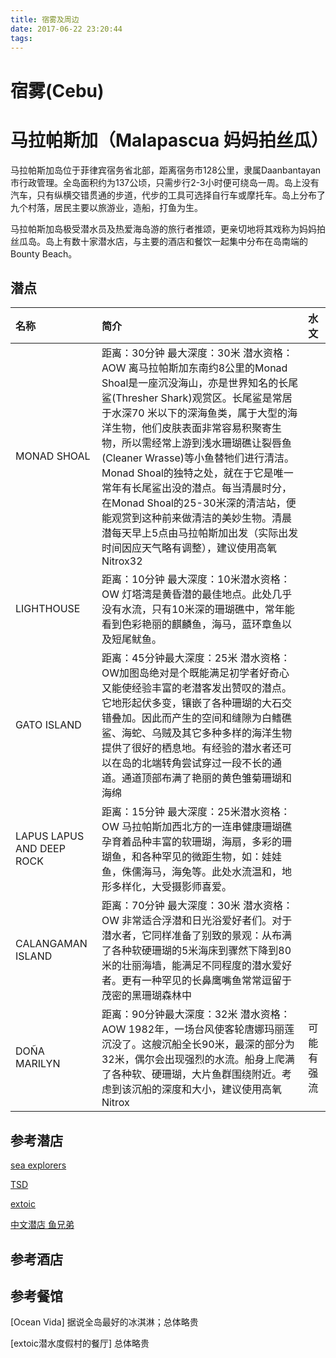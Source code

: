 ```yaml
---
title: 宿雾及周边
date: 2017-06-22 23:20:44
tags:
---
```


# 宿雾(Cebu)

#  马拉帕斯加（Malapascua 妈妈拍丝瓜）
马拉帕斯加岛位于菲律宾宿务省北部，距离宿务市128公里，隶属Daanbantayan市行政管理。全岛面积约为137公顷，只需步行2-3小时便可绕岛一周。岛上没有汽车，只有纵横交错贯通的步道，代步的工具可选择自行车或摩托车。岛上分布了九个村落，居民主要以旅游业，造船，打鱼为生。

马拉帕斯加岛极受潜水员及热爱海岛游的旅行者推颂，更亲切地将其戏称为妈妈拍丝瓜岛。岛上有数十家潜水店，与主要的酒店和餐饮一起集中分布在岛南端的Bounty Beach。

## 潜点

|名称|简介|水文|
|:-----------|:------------|:-------------|
|MONAD SHOAL|距离：30分钟 最大深度：30米 潜水资格：AOW 离马拉帕斯加东南约8公里的Monad Shoal是一座沉没海山，亦是世界知名的长尾鲨(Thresher Shark)观赏区。长尾鲨是常居于水深70 米以下的深海鱼类，属于大型的海洋生物，他们皮肤表面非常容易积聚寄生物，所以需经常上游到浅水珊瑚礁让裂唇鱼(Cleaner Wrasse)等小鱼替牠们进行清洁。Monad Shoal的独特之处，就在于它是唯一常年有长尾鲨出没的潜点。每当清晨时分，在Monad Shoal的25-30米深的清洁站，便能观赏到这种前来做清洁的美妙生物。清晨潜每天早上5点由马拉帕斯加出发（实际出发时间因应天气略有调整），建议使用高氧Nitrox32 ||
| LIGHTHOUSE |距离：10分钟 最大深度：10米潜水资格：OW 灯塔湾是黄昏潜的最佳地点。此处几乎没有水流，只有10米深的珊瑚礁中，常年能看到色彩艳丽的麒麟鱼，海马，蓝环章鱼以及短尾鱿鱼。||
|GATO ISLAND|距离：45分钟最大深度：25米 潜水资格：OW加图岛绝对是个既能满足初学者好奇心又能使经验丰富的老潜客发出赞叹的潜点。它地形起伏多变，镶嵌了各种珊瑚的大石交错叠加。因此而产生的空间和缝隙为白鳍礁鲨、海蛇、乌贼及其它多种多样的海洋生物提供了很好的栖息地。有经验的潜水者还可以在岛的北端转角尝试穿过一段不长的通道。通道顶部布满了艳丽的黄色雏菊珊瑚和海绵||
|LAPUS LAPUS AND DEEP ROCK|距离：15分钟 最大深度：25米潜水资格：OW 马拉帕斯加西北方的一连串健康珊瑚礁孕育着品种丰富的软珊瑚，海扇，多彩的珊瑚鱼，和各种罕见的微距生物，如：娃娃鱼，侏儒海马，海兔等。此处水流温和，地形多样化，大受摄影师喜爱。||
|CALANGAMAN ISLAND|距离：70分钟 最大深度：30米 潜水资格：OW 非常适合浮潜和日光浴爱好者们。对于潜水者，它同样准备了别致的景观：从布满了各种软硬珊瑚的5米海床到骤然下降到80米的壮丽海墙，能满足不同程度的潜水爱好者。更有一种罕见的长鼻鹰嘴鱼常常逗留于茂密的黑珊瑚森林中||
|DOÑA MARILYN|距离：90分钟最大深度：32米 潜水资格：AOW 1982年，一场台风使客轮唐娜玛丽莲沉没了。这艘沉船全长90米，最深的部分为32米，偶尔会出现强烈的水流。船身上爬满了各种软、硬珊瑚，大片鱼群围绕附近。考虑到该沉船的深度和大小，建议使用高氧Nitrox|可能有强流|

## 参考潜店
[sea explorers](http://www.sea-explorers.com/ch/malapascua/)

[TSD]()

[extoic](http://malapascua.net/)

[中文潜店 鱼兄弟](https://www.tripadvisor.cn/Attraction_Review-g2213094-d6685801-Reviews-Fish_Buddies_Dive_Shop-Daanbantayan_Cebu_Island_Visayas.html)

## 参考酒店 

## 参考餐馆
[Ocean Vida]
据说全岛最好的冰淇淋；总体略贵

[extoic潜水度假村的餐厅]
总体略贵

